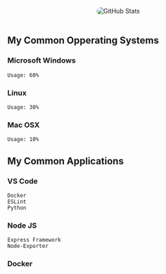 <div class="git-stats" align="center">
  <img src="https://github-readme-stats.vercel.app/api?username=Mr3ENTLEY&show_icons=true&theme=tokyonight&bg_color=16325B&title_color=FFDC7F&text_color=78B7D0&icon_color=FFDC7F&hide_border=true&count_private=true&include_all_commits=false&line_height=30" alt="GitHub Stats" style="border-radius: 45px;">
</div>

<br>

## My Common Opperating Systems

### Microsoft Windows
    Usage: 60%

### Linux
    Usage: 30%

### Mac OSX
    Usage: 10%
    
## My Common Applications

  ### VS Code
    Docker
    ESLint
    Python

  ### Node JS
    Express Framework
    Node-Exporter

  ### Docker

